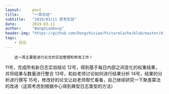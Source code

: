 ```yaml
---
layout:     post
title:      "一周总结"
subtitle:   "2019/03/11 思考实验"
date:       2019-03-11
author:     "WangXiaoDong"
header-img: "https://github.com/Dongzhixiao/PictureCache/blob/master/diaryPic/20190311.jpg?raw=true"
tags:
    - 日记
---
```



```
    这一周主要是进行论文的实验整理和修改工作！
```


11号，完成所有新日志实验结论
12号，得到基于每日内部之间变化的权重结果，并将结果与数量进行整合
13号，和赵老师讨论如何进行结果分析
14号，结果的分析进行撰写
15号，修改好的论文让赵老师帮忙看看，自己继续研究一下聚类算法的改进（这周考虑到根据中心得到典型日志类型的方法）
